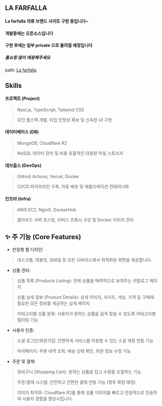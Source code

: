 ## LA FARFALLA
#### La farfalla 의류 브랜드 사이트 구현 중입니다~ 
#### 개발중에는 오픈소스입니다
#### 구현 후에는 일부 private 으로 돌려질 예정입니다

##### 홈쇼핑 많이 애용해주세요

path: [La farfalla](https://lafarfalla.kr)

## Skills
#### 프로젝트 (Project)
> Next.js, TypeScript, Tailwind CSS
> 
> 모던 풀스택 개발, 타입 안정성 확보 및 신속한 UI 구현

#### 데이터베이스 (DB)
> MongoDB, Cloudflare R2
>
> NoSQL 데이터 관리 및 비용 효율적인 대용량 파일 스토리지

#### 데브옵스 (DevOps)
> GitHub Actions, Vercel, Docker
>
> CI/CD 파이프라인 구축, 자동 배포 및 애플리케이션 컨테이너화

#### 인프라 (Infra)
> AWS EC2, NginX, DockerHub
>
> 클라우드 서버 호스팅, 리버스 프록시 구성 및 Docker 이미지 관리

## ✨ 주 기능 (Core Features)
- 반응형 웹 디자인:
> 데스크톱, 태블릿, 모바일 등 모든 디바이스에서 최적화된 화면을 제공합니다.

- 상품 관리:
> 상품 목록 (Products Listing): 전체 상품을 매력적으로 보여주는 카탈로그 페이지
>
> 상품 상세 정보 (Product Details): 상세 이미지, 사이즈, 색상, 가격 등 구매에 필요한 모든 정보를 제공하는 상세 페이지
> 
> 카테고리별 상품 분류: 사용자가 원하는 상품을 쉽게 찾을 수 있도록 카테고리별 필터링 기능

- 사용자 인증:
> 소셜 로그인/회원가입: 간편하게 서비스를 이용할 수 있는 소셜 계정 연동 기능
> 
> 마이페이지: 주문 내역 조회, 배송 상태 확인, 회원 정보 수정 기능

- 주문 및 결제:
> 장바구니 (Shopping Cart): 원하는 상품을 담고 수량을 조절하는 기능
> 
> 주문/결제 시스템: 안전하고 간편한 결제 연동 기능 (향후 확장 예정)
> 
> 이미지 최적화: Cloudflare R2를 통해 상품 이미지를 빠르고 안정적으로 전송하여 사용자 경험을 향상시킵니다.
